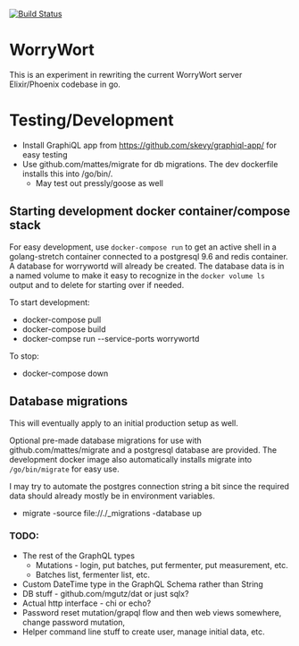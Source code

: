 [![Build Status](https://travis-ci.org/jmichalicek/worrywort-server-go.svg?branch=master)](https://travis-ci.org/jmichalicek/worrywort-server-go)

# WorryWort

This is an experiment in rewriting the current WorryWort server Elixir/Phoenix codebase in go.


# Testing/Development

* Install GraphiQL app from https://github.com/skevy/graphiql-app/ for easy testing
* Use github.com/mattes/migrate for db migrations.  The dev dockerfile installs this into /go/bin/.
  * May test out pressly/goose as well

## Starting development docker container/compose stack

For easy development, use `docker-compose run` to get an active shell in a golang-stretch container connected to a postgresql 9.6 and redis container.  A database for worrywortd will already be created.  The database data is in a named volume to make it easy to recognize in the `docker volume ls` output and to delete for starting over if needed.

To start development:

* docker-compose pull
* docker-compose build
* docker-compse run --service-ports worrywortd

To stop:
* docker-compose down

## Database migrations

This will eventually apply to an initial production setup as well.

Optional pre-made database migrations for use with github.com/mattes/migrate and a postgresql database are provided.  The development docker image also automatically installs migrate into `/go/bin/migrate` for easy use.

I may try to automate the postgres connection string a bit since the required data should already mostly be in environment variables.

* migrate -source file://./_migrations -database <postgres connection string> up

### TODO:

* The rest of the GraphQL types
  * Mutations - login, put batches, put fermenter, put measurement, etc.
  * Batches list, fermenter list, etc.
* Custom DateTime type in the GraphQL Schema rather than String
* DB stuff - github.com/mgutz/dat or just sqlx?
* Actual http interface - chi or echo?
* Password reset mutation/grapql flow and then web views somewhere, change password mutation,
* Helper command line stuff to create user, manage initial data, etc.
